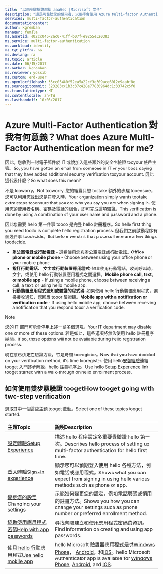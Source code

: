```yaml
---
title: "以兩步驟驗證啟動 aaaGet |Microsoft 文件"
description: "這是可協助您的使用者，以取得會使用 Azure Multi-factor Authentication hello Azure 多因素驗證頁面。"
services: multi-factor-authentication
documentationcenter: 
author: kgremban
manager: femila
ms.assetid: e02cc045-2ac0-41ff-b07f-e9255e320383
ms.service: multi-factor-authentication
ms.workload: identity
ms.tgt_pltfrm: na
ms.devlang: na
ms.topic: article
ms.date: 06/15/2017
ms.author: kgremban
ms.reviewer: yossib
ms.custom: end-user
ms.openlocfilehash: 35cc05480f52ea5a22cf3e509ace6012e9aabf8e
ms.sourcegitcommit: 523283cc1b3c37c428e77850964dc1c33742c5f0
ms.translationtype: MT
ms.contentlocale: zh-TW
ms.lasthandoff: 10/06/2017
---
```

# <a name="what-does-azure-multi-factor-authentication-mean-for-me"></a><span data-ttu-id="0ccdd-103">Azure Multi-Factor Authentication 對我有何意義？</span><span class="sxs-lookup"><span data-stu-id="0ccdd-103">What does Azure Multi-Factor Authentication mean for me?</span></span>
<span data-ttu-id="0ccdd-104">因此，您收到一封電子郵件於 IT 或說加入這些額外的安全性驗證 tooyour 帳戶主管。</span><span class="sxs-lookup"><span data-stu-id="0ccdd-104">So, you have gotten an email from someone in IT or your boss saying that they have added additional security verification tooyour account.</span></span>  <span data-ttu-id="0ccdd-105">因此這代表什麼？</span><span class="sxs-lookup"><span data-stu-id="0ccdd-105">So what does this mean?</span></span>

<span data-ttu-id="0ccdd-106">不是 tooworry。</span><span class="sxs-lookup"><span data-stu-id="0ccdd-106">Not tooworry.</span></span> <span data-ttu-id="0ccdd-107">您的組織只想 tootake 額外的步驟 tooensure，您可以利用您說出您是在登入時。</span><span class="sxs-lookup"><span data-stu-id="0ccdd-107">Your organization simply wants tootake extra steps tooensure that you are who you say you are when signing in.</span></span> <span data-ttu-id="0ccdd-108">使用您的使用者名稱、密碼及電話的組合，即可完成這項驗證。</span><span class="sxs-lookup"><span data-stu-id="0ccdd-108">This verification is done by using a combination of your user name and password and a phone.</span></span>  

<span data-ttu-id="0ccdd-109">因此您需要 hello 第一件事 toodo 是完整 hello 註冊程序。</span><span class="sxs-lookup"><span data-stu-id="0ccdd-109">So hello first thing you need toodo is complete hello registration process.</span></span>  <span data-ttu-id="0ccdd-110">但我們之前啟動程序有個幾件事 toodecide。</span><span class="sxs-lookup"><span data-stu-id="0ccdd-110">But before we start that process there are a few things toodecide.</span></span>

* <span data-ttu-id="0ccdd-111">**辦公室電話或行動電話** - 選擇使用您的辦公室電話或行動電話。</span><span class="sxs-lookup"><span data-stu-id="0ccdd-111">**Office phone or mobile phone** - Choose between using your office phone or your mobile phone.</span></span>
* <span data-ttu-id="0ccdd-112">**撥打行動電話、 文字或行動裝置應用程式**-如果使用行動電話，收到呼叫時，文字，或使用 hello 行動裝置應用程式之間選擇。</span><span class="sxs-lookup"><span data-stu-id="0ccdd-112">**Mobile phone call, text, or mobile app** - If using a mobile phone, choose between receiving a call, a text, or using hello mobile app.</span></span>
* <span data-ttu-id="0ccdd-113">**行動裝置應用程式通知或驗證的程式碼**-如果使用 hello 行動裝置應用程式，選擇接收通知，您回應 tooor 驗證碼。</span><span class="sxs-lookup"><span data-stu-id="0ccdd-113">**Mobile app with a notification or verification code** - If using hello mobile app, choose between receiving a notification that you respond tooor a verification code.</span></span>

> [!NOTE]
> <span data-ttu-id="0ccdd-114">您的 IT 部門可能會停用上述一或多個選項。</span><span class="sxs-lookup"><span data-stu-id="0ccdd-114">Your IT department may disable one or more of these options.</span></span>  <span data-ttu-id="0ccdd-115">若是如此，這些選項將無法使用 hello 註冊程序期間。</span><span class="sxs-lookup"><span data-stu-id="0ccdd-115">If so, those options will not be available during hello registration process.</span></span>  

<span data-ttu-id="0ccdd-116">現在您已決定在驗證方法，它是時間 tooregister。</span><span class="sxs-lookup"><span data-stu-id="0ccdd-116">Now that you have decided on your verification method, it's time tooregister.</span></span> <span data-ttu-id="0ccdd-117">使用 hello[安裝經驗](multi-factor-authentication-end-user-first-time.md)連結 tooget 入門逐步解說，hello 註冊程序上。</span><span class="sxs-lookup"><span data-stu-id="0ccdd-117">Use hello [Setup Experience](multi-factor-authentication-end-user-first-time.md) link tooget started with a walk-through on hello enrollment process.</span></span>

## <a name="how-tooget-going-with-two-step-verification"></a><span data-ttu-id="0ccdd-118">如何使用雙步驟驗證 tooget</span><span class="sxs-lookup"><span data-stu-id="0ccdd-118">How tooget going with two-step verification</span></span>
<span data-ttu-id="0ccdd-119">選取其中一個這些主題 tooget 啟動。</span><span class="sxs-lookup"><span data-stu-id="0ccdd-119">Select one of these topics tooget started.</span></span>

| <span data-ttu-id="0ccdd-120">主題</span><span class="sxs-lookup"><span data-stu-id="0ccdd-120">Topic</span></span> | <span data-ttu-id="0ccdd-121">說明</span><span class="sxs-lookup"><span data-stu-id="0ccdd-121">Description</span></span> |
|:--- |:--- |
| [<span data-ttu-id="0ccdd-122">設定體驗</span><span class="sxs-lookup"><span data-stu-id="0ccdd-122">Setup Experience</span></span>](multi-factor-authentication-end-user-first-time.md) |<span data-ttu-id="0ccdd-123">描述 hello 程序設定多重要素驗證 hello 第一次。</span><span class="sxs-lookup"><span data-stu-id="0ccdd-123">Describes hello process of setting up multi-factor authentication for hello first time.</span></span> |
| [<span data-ttu-id="0ccdd-124">登入體驗</span><span class="sxs-lookup"><span data-stu-id="0ccdd-124">Sign-in experience</span></span>](multi-factor-authentication-end-user-signin.md) |<span data-ttu-id="0ccdd-125">顯示您可以預期登入使用 hello 各種方法，例如電話或應用程式。</span><span class="sxs-lookup"><span data-stu-id="0ccdd-125">Shows what you can expect from signing in using hello various methods such as phone or app.</span></span> |
| [<span data-ttu-id="0ccdd-126">變更您的設定</span><span class="sxs-lookup"><span data-stu-id="0ccdd-126">Changing your settings</span></span>](multi-factor-authentication-end-user-manage-settings.md) |<span data-ttu-id="0ccdd-127">示範如何變更您的設定，例如電話號碼或慣用的註冊方法。</span><span class="sxs-lookup"><span data-stu-id="0ccdd-127">Shows you how you can change your settings such as phone number or preferred enrollment method.</span></span> |
| [<span data-ttu-id="0ccdd-128">協助使用應用程式密碼</span><span class="sxs-lookup"><span data-stu-id="0ccdd-128">Help with app passwords</span></span>](multi-factor-authentication-end-user-app-passwords.md) |<span data-ttu-id="0ccdd-129">尋找有關建立和使用應用程式密碼的資訊。</span><span class="sxs-lookup"><span data-stu-id="0ccdd-129">Find information on creating and using app passwords.</span></span> |
| [<span data-ttu-id="0ccdd-130">使用 hello 行動應用程式</span><span class="sxs-lookup"><span data-stu-id="0ccdd-130">Use hello mobile app</span></span>](microsoft-authenticator-app-how-to.md) |<span data-ttu-id="0ccdd-131">hello Microsoft 驗證器應用程式是供[Windows Phone](http://go.microsoft.com/fwlink/?Linkid=825071)， [Android](http://go.microsoft.com/fwlink/?Linkid=825072)，和[IOS](http://go.microsoft.com/fwlink/?Linkid=825073)。</span><span class="sxs-lookup"><span data-stu-id="0ccdd-131">hello Microsoft Authenticator app is available for [Windows Phone](http://go.microsoft.com/fwlink/?Linkid=825071), [Android](http://go.microsoft.com/fwlink/?Linkid=825072), and [IOS](http://go.microsoft.com/fwlink/?Linkid=825073).</span></span> |

